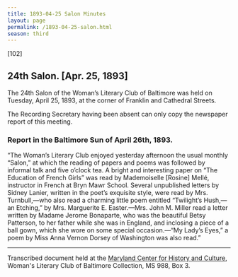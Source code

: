 ```yaml
---
title: 1893-04-25 Salon Minutes
layout: page
permalink: /1893-04-25-salon.html
season: third
---
```


<style>
    #maincontent{
        font-size:1.4em;
    }
</style>
[102]

## 24th Salon. [Apr. 25, 1893]

The 24th Salon of the Woman’s Literary Club of Baltimore was held on Tuesday, April 25, 1893, at the corner of Franklin and Cathedral Streets.

The Recording Secretary having been absent can only copy the newspaper report of this meeting.

### Report in the Baltimore Sun of April 26th, 1893.

“The Woman’s Literary Club enjoyed yesterday afternoon the usual monthly “Salon,” at which the reading of papers and poems was followed by informal talk and five o’clock tea. A bright and interesting paper on “The Education of French Girls” was read by Mademoiselle [Rosine] Mellé, instructor in French at Bryn Mawr School. Several unpublished letters by Sidney Lanier, written in the poet’s exquisite style, were read by Mrs. Turnbull,—who also read a charming little poem entitled “Twilight’s Hush,—an Etching,” by Mrs. Marguerite E. Easter.—Mrs. John M. Miller read a letter written by Madame Jerome Bonaparte, who was the beautiful Betsy Patterson, to her father while she was in England, and inclosing a piece of a ball gown, which she wore on some special occasion.—“My Lady’s Eyes,” a poem by Miss Anna Vernon Dorsey of Washington was also read.”

<hr>

Transcribed document held at the [Maryland Center for History and Culture](http://mdhs.org/), Woman's Literary Club of Baltimore Collection, MS 988, Box 3. 
